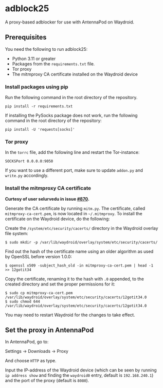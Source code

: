 # adblock25
A proxy-based adblocker for use with AntennaPod on Waydroid.

## Prerequisites 
You need the following to run adblock25:
 * Python 3.11 or greater
 * Packages from the `requirements.txt` file.
 * Tor proxy
 * The mitmproxy CA certificate installed on the Waydroid device

### Install packages using pip
Run the following command in the root directory of the repository.
```
pip install -r requirements.txt
```
If installing the PySocks package does not work, run the following command in the root directory of the repository:
```
pip install -U 'requests[socks]'
```

### Tor proxy
In the `torrc` file, add the following line and restart the Tor-instance:
```
SOCKSPort 0.0.0.0:9050
```
If you want to use a different port, make sure to update `addon.py` and `write.py` accordingly.

### Install the mitmproxy CA certificate
**Curtesy of user selurvedu in issue [#870](https://github.com/waydroid/waydroid/issues/870).**

Generate the CA certificate by running `mitm.py`. The certificate, called `mitmproxy-ca-cert.pem`, is now located in `~/.mitmproxy`. 
To install the certificate on the Waydroid device, do the following:

Create the `/system/etc/security/cacerts/` directory in the Waydroid overlay file system:
```
$ sudo mkdir -p /var/lib/waydroid/overlay/system/etc/security/cacerts/
```

Find out the hash of the certificate name using an older algorithm as used by OpenSSL before version 1.0.0:
```
$ openssl x509 -subject_hash_old -in mitmproxy-ca-cert.pem | head -1
>> 12gotit34
```

Copy the certificate, renaming it to the hash with `.0` appended, to the created directory and set the proper permissions for it:
```
$ sudo cp mitmproxy-ca-cert.pem /var/lib/waydroid/overlay/system/etc/security/cacerts/12gotit34.0
$ sudo chmod 644 /var/lib/waydroid/overlay/system/etc/security/cacerts/12gotit34.0
```

You may need to restart Waydroid for the changes to take effect. 

## Set the proxy in AntennaPod
In AntennaPod, go to:

Settings &#8594; Downloads &#8594; Proxy

And choose `HTTP` as type. 


Input the IP-address of the Waydroid device (which can be seen by running `ip address show` and finding the `waydroid0` entry, default is `192.168.240.1`) and the port of the proxy (default is `8080`). 
